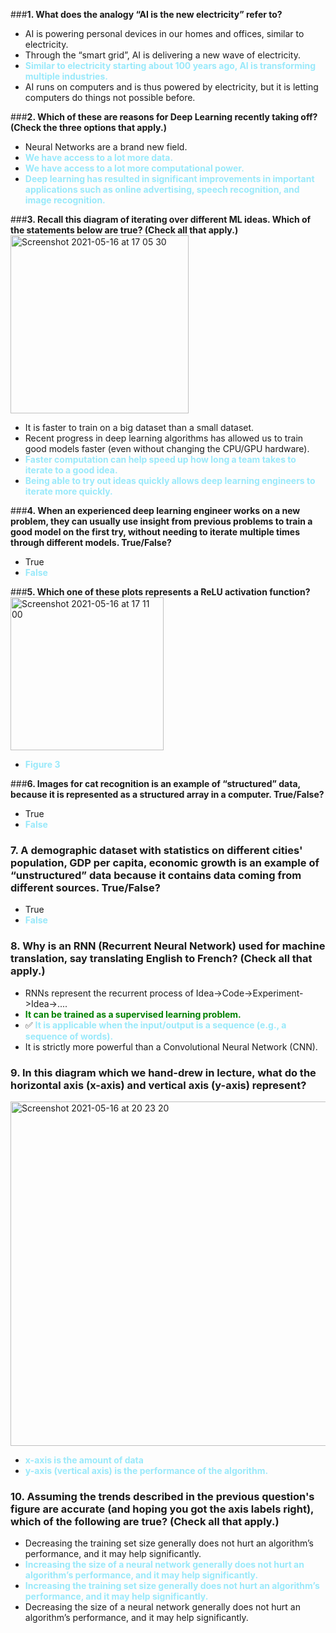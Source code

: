 ###**1. What does the analogy “AI is the new electricity” refer to?**
- AI is powering personal devices in our homes and offices, similar to electricity.
- Through the “smart grid”, AI is delivering a new wave of electricity.
- <span style="color:#99e9fa"><b>Similar to electricity starting about 100 years ago, AI is transforming multiple industries.</span></b>
- AI runs on computers and is thus powered by electricity, but it is letting computers do things not possible before.

###**2. Which of these are reasons for Deep Learning recently taking off? (Check the three options that apply.)**
- Neural Networks are a brand new field. 
- <span style="color:#99e9fa"><b> We have access to a lot more data. </span></b>
- <span style="color:#99e9fa"><b> We have access to a lot more computational power. </span></b> 
- <span style="color:#99e9fa"><b> Deep learning has resulted in significant improvements in important applications such as online advertising, speech recognition, and image recognition. </span></b>

###**3. Recall this diagram of iterating over different ML ideas. Which of the statements below are true? (Check all that apply.)**
<img width="285" alt="Screenshot 2021-05-16 at 17 05 30" src="https://user-images.githubusercontent.com/38349049/118402213-3ad83000-b669-11eb-8487-6430630497d6.png"><br>
- It is faster to train on a big dataset than a small dataset. 
- Recent progress in deep learning algorithms has allowed us to train good models faster (even without changing the CPU/GPU hardware). 
- <span style="color:#99e9fa"><b> Faster computation can help speed up how long a team takes to iterate to a good idea. </b></span>
- <span style="color:#99e9fa"><b> Being able to try out ideas quickly allows deep learning engineers to iterate more quickly. </b></span>

###**4. When an experienced deep learning engineer works on a new problem, they can usually use insight from previous problems to train a good model on the first try, without needing to iterate multiple times through different models. True/False?**
- True
- <span style="color:#99e9fa"><b> False </span></b> 

###**5. Which one of these plots represents a ReLU activation function?** <br>
<img width="245" alt="Screenshot 2021-05-16 at 17 11 00" src="https://user-images.githubusercontent.com/38349049/118402320-b508b480-b669-11eb-879e-952cb783b961.png"><br>
- <span style="color:#99e9fa"><b> Figure 3 </span></b> 

###**6. Images for cat recognition is an example of “structured” data, because it is represented as a structured array in a computer. True/False?**
- True
- <span style="color:#99e9fa"><b> False </span></b> 

### 7. A demographic dataset with statistics on different cities' population, GDP per capita, economic growth is an example of “unstructured” data because it contains data coming from different sources. True/False?
- True
- <span style="color:#99e9fa"><b> False </span></b> 

### 8. Why is an RNN (Recurrent Neural Network) used for machine translation, say translating English to French? (Check all that apply.)
- RNNs represent the recurrent process of Idea->Code->Experiment->Idea->....
-  <span style="color:green"><b>It can be trained as a supervised learning problem.</span></b>
- :white_check_mark: <span style="color:#99e9fa"><b>It is applicable when the input/output is a sequence (e.g., a sequence of words).</span></b>
- It is strictly more powerful than a Convolutional Neural Network (CNN).

### 9. In this diagram which we hand-drew in lecture, what do the horizontal axis (x-axis) and vertical axis (y-axis) represent? 
<img width="551" alt="Screenshot 2021-05-16 at 20 23 20" src="https://user-images.githubusercontent.com/38349049/118408171-995ed780-b684-11eb-904e-9f4e4f92d3a9.png"><br>
- <span style="color:#99e9fa"><b>x-axis is the amount of data</span></b>
- <span style="color:#99e9fa"><b>y-axis (vertical axis) is the performance of the algorithm.</span></b>

### 10. Assuming the trends described in the previous question's figure are accurate (and hoping you got the axis labels right), which of the following are true? (Check all that apply.)
- Decreasing the training set size generally does not hurt an algorithm’s performance, and it may help significantly.
- <span style="color:#99e9fa"><b>Increasing the size of a neural network generally does not hurt an algorithm’s performance, and it may help significantly.</span></b>
- <span style="color:#99e9fa"><b>Increasing the training set size generally does not hurt an algorithm’s performance, and it may help significantly.</span></b>
- Decreasing the size of a neural network generally does not hurt an algorithm’s performance, and it may help significantly.

